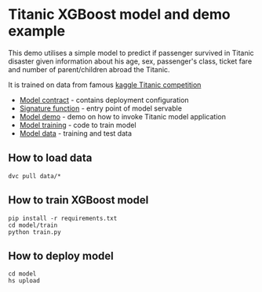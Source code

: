 # Titanic XGBoost model and demo example

This demo utilises a simple model to predict if passenger survived in Titanic disaster given information about his age, sex, passenger's class, ticket fare and number of parent/children abroad the Titanic.

It is trained on data from famous [kaggle Titanic competition](https://www.kaggle.com/c/titanic/overview)

- [Model contract](model/serving.yaml) - contains deployment configuration
- [Signature function](model/src/func_main.py) - entry point of model servable
- [Model demo](demo/Titanic_Demo.ipynb) - demo on how to invoke Titanic model application
- [Model training](model/train) - code to train model
- [Model data](data) - training and test data

## How to load data
```commandline
dvc pull data/*
```

## How to train XGBoost model

```commandline
pip install -r requirements.txt
cd model/train
python train.py
```

## How to deploy model
```commandline
cd model
hs upload
```